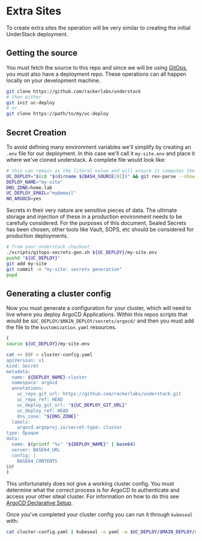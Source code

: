 # Extra Sites

To create extra sites the operation will be very similar to
creating the initial UnderStack deployment.

## Getting the source

You must fetch the source to this repo and since we will be using
[GitOps][gitops], you must also have a deployment repo. These
operations can all happen locally on your development machine.

```bash
git clone https://github.com/rackerlabs/understack
# then either
git init uc-deploy
# or
git clone https://path/to/my/uc-deploy
```

## Secret Creation

To avoid defining many environment variables we'll simplify by creating an
`.env` file for our deployment. In this case we'll call it `my-site.env` and
place it where we've cloned understack. A complete file would look like:

```bash title="/path/to/uc-deploy/my-site.env"
# this can remain as the literal value and will ensure it computes the right path
UC_DEPLOY="$(cd "$(dirname ${BASH_SOURCE[0]})" && git rev-parse --show-toplevel)"
DEPLOY_NAME="my-site"
DNS_ZONE=home.lab
UC_DEPLOY_EMAIL="my@email"
NO_ARGOCD=yes
```

Secrets in their very nature are sensitive pieces of data. The ultimate
storage and injection of these in a production environment needs to be
carefully considered. For the purposes of this document, Sealed Secrets
has been chosen; other tools like Vault, SOPS, etc should be considered
for production deployments.

```bash
# from your understack checkout
./scripts/gitops-secrets-gen.sh ${UC_DEPLOY}/my-site.env
pushd "${UC_DEPLOY}"
git add my-site
git commit -m "my-site: secrets generation"
popd
```

## Generating a cluster config

Now you must generate a configuration for your cluster, which will need to
live where you deploy ArgoCD Applications. Within this repos scripts that
would be `$UC_DEPLOY/$MAIN_DEPLOY/secrets/argocd/` and then you must
add the file to the `kustomization.yaml` resources.

```bash title="generating a cluster config"
(
source ${UC_DEPLOY}/my-site.env

cat << EOF > cluster-config.yaml
apiVersion: v1
kind: Secret
metadata:
  name: ${DEPLOY_NAME}-cluster
  namespace: argocd
  annotations:
    uc_repo_git_url: https://github.com/rackerlabs/understack.git
    uc_repo_ref: HEAD
    uc_deploy_git_url: "${UC_DEPLOY_GIT_URL}"
    uc_deploy_ref: HEAD
    dns_zone: "${DNS_ZONE}"
  labels:
    argocd.argoproj.io/secret-type: cluster
type: Opaque
data:
  name: $(printf "%s" "${DEPLOY_NAME}" | base64)
  server: BASE64_URL
  config: |
    BASE64_CONTENTS
EOF
)
```

This unfortunately does not give a working cluster config. You must determine
what the correct process is for ArgoCD to authenticate and access your other
siteal cluster. For information on how to do this see
[ArgoCD Declarative Setup][argocd-decl-setup].

Once you've completed your cluster config you can run it through `kubeseal`
with:

```bash
cat cluster-config.yaml | kubeseal -o yaml -w $UC_DEPLOY/$MAIN_DEPLOY/secrets/argocd/secret-my-site-cluster.yaml
```

[gitops]: <https://about.gitlab.com/topics/gitops/>
[argocd-decl-setup]: <https://argo-cd.readthedocs.io/en/stable/operator-manual/declarative-setup/#clusters>
